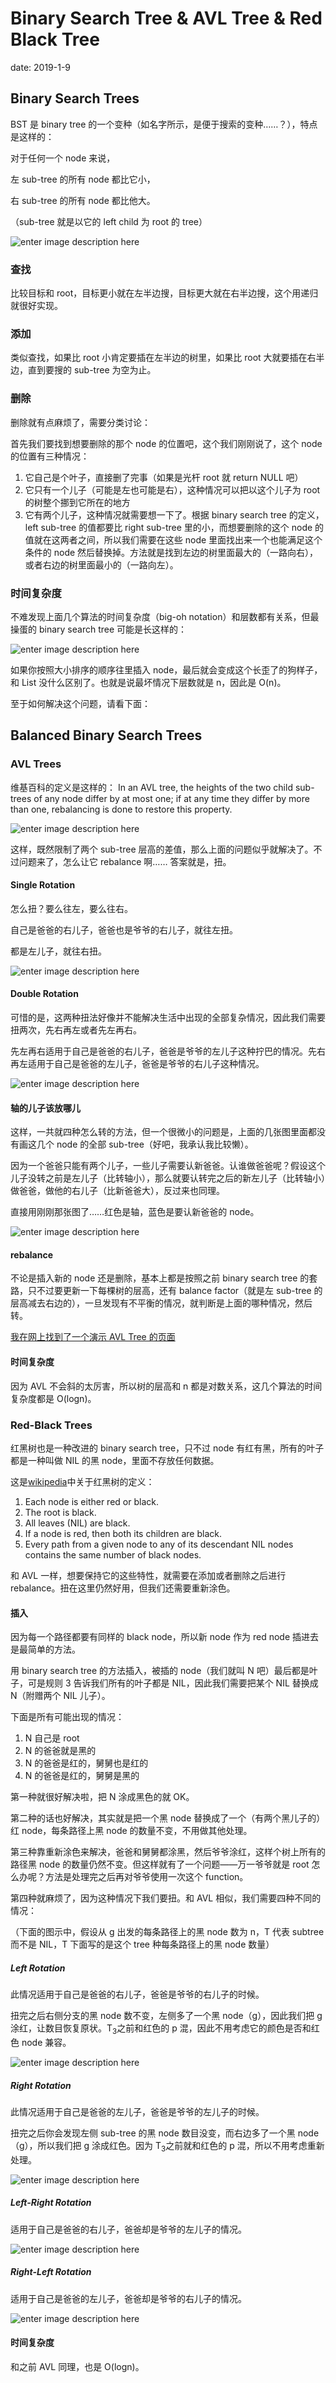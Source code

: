 # Binary Search Tree & AVL Tree & Red Black Tree

date: 2019-1-9

## Binary Search Trees

BST 是 binary tree 的一个变种（如名字所示，是便于搜索的变种……？），特点是这样的：

对于任何一个 node 来说，

左 sub-tree 的所有 node 都比它小，

右 sub-tree 的所有 node 都比他大。

（sub-tree 就是以它的 left child 为 root 的 tree）

![enter image description here](https://i.loli.net/2019/01/09/5c356a9fd8e70.png)

### 查找

比较目标和 root，目标更小就在左半边搜，目标更大就在右半边搜，这个用递归就很好实现。

### 添加

类似查找，如果比 root 小肯定要插在左半边的树里，如果比 root 大就要插在右半边，直到要搜的 sub-tree 为空为止。

### 删除

删除就有点麻烦了，需要分类讨论：

首先我们要找到想要删除的那个 node 的位置吧，这个我们刚刚说了，这个 node 的位置有三种情况：

1. 它自己是个叶子，直接删了完事（如果是光杆 root 就 return NULL 吧）
2. 它只有一个儿子（可能是左也可能是右），这种情况可以把以这个儿子为 root 的树整个挪到它所在的地方
3. 它有两个儿子，这种情况就需要想一下了。根据 binary search tree 的定义，left sub-tree 的值都要比 right sub-tree 里的小，而想要删除的这个 node 的值就在这两者之间，所以我们需要在这些 node 里面找出来一个也能满足这个条件的 node 然后替换掉。方法就是找到左边的树里面最大的（一路向右），或者右边的树里面最小的（一路向左）。

### 时间复杂度

不难发现上面几个算法的时间复杂度（big-oh notation）和层数都有关系，但最操蛋的 binary search tree 可能是长这样的：

![enter image description here](https://i.loli.net/2019/01/09/5c356ded29a72.png)

如果你按照大小排序的顺序往里插入 node，最后就会变成这个长歪了的狗样子，和 List 没什么区别了。也就是说最坏情况下层数就是 n，因此是 O(n)。

至于如何解决这个问题，请看下面：

## Balanced Binary Search Trees

### AVL Trees

维基百科的定义是这样的： In an AVL tree, the heights of the two child sub-trees of any node differ by at most one; if at any time they differ by more than one, rebalancing is done to restore this property.

![enter image description here](https://i.loli.net/2019/01/09/5c36121100904.png)

这样，既然限制了两个 sub-tree 层高的差值，那么上面的问题似乎就解决了。不过问题来了，怎么让它 rebalance 啊……
答案就是，扭。

#### Single Rotation

怎么扭？要么往左，要么往右。

自己是爸爸的右儿子，爸爸也是爷爷的右儿子，就往左扭。

都是左儿子，就往右扭。

![enter image description here](https://i.loli.net/2019/01/09/5c3619efbc4c1.png)

#### Double Rotation

可惜的是，这两种扭法好像并不能解决生活中出现的全部复杂情况，因此我们需要扭两次，先右再左或者先左再右。

先左再右适用于自己是爸爸的右儿子，爸爸是爷爷的左儿子这种拧巴的情况。先右再左适用于自己是爸爸的左儿子，爸爸是爷爷的右儿子这种情况。

![enter image description here](https://i.loli.net/2019/01/10/5c364008a425b.png)

#### 轴的儿子该放哪儿

这样，一共就四种怎么转的方法，但一个很微小的问题是，上面的几张图里面都没有画这几个 node 的全部 sub-tree（好吧，我承认我比较懒）。

因为一个爸爸只能有两个儿子，一些儿子需要认新爸爸。认谁做爸爸呢？假设这个儿子没转之前是左儿子（比转轴小），那么就要认转完之后的新左儿子（比转轴小）做爸爸，做他的右儿子（比新爸爸大），反过来也同理。

直接用刚刚那张图了……红色是轴，蓝色是要认新爸爸的 node。

![enter image description here](https://i.loli.net/2019/01/10/5c3644fe6b49e.png)

#### rebalance

不论是插入新的 node 还是删除，基本上都是按照之前 binary search tree 的套路，只不过要更新一下每棵树的层高，还有 balance factor（就是左 sub-tree 的层高减去右边的），一旦发现有不平衡的情况，就判断是上面的哪种情况，然后转。

[我在网上找到了一个演示 AVL Tree 的页面](https://www.cs.usfca.edu/~galles/visualization/AVLtree.html)

#### 时间复杂度

因为 AVL 不会斜的太厉害，所以树的层高和 n 都是对数关系，这几个算法的时间复杂度都是 O(logn)。

### Red-Black Trees

红黑树也是一种改进的 binary search tree，只不过 node 有红有黑，所有的叶子都是一种叫做 NIL 的黑 node，里面不存放任何数据。

这是[wikipedia](https://en.wikipedia.org/wiki/Red%E2%80%93black_tree)中关于红黑树的定义：

1. Each node is either red or black.
2. The root is black.
3. All leaves (NIL) are black.
4. If a node is red, then both its children are black.
5. Every path from a given node to any of its descendant NIL nodes contains the same number of black nodes.

和 AVL 一样，想要保持它的这些特性，就需要在添加或者删除之后进行 rebalance。扭在这里仍然好用，但我们还需要重新涂色。

#### 插入

因为每一个路径都要有同样的 black node，所以新 node 作为 red node 插进去是最简单的方法。

用 binary search tree 的方法插入，被插的 node（我们就叫 N 吧）最后都是叶子，可是规则 3 告诉我们所有的叶子都是 NIL，因此我们需要把某个 NIL 替换成 N（附赠两个 NIL 儿子）。

下面是所有可能出现的情况：

1. N 自己是 root
2. N 的爸爸就是黑的
3. N 的爸爸是红的，舅舅也是红的
4. N 的爸爸是红的，舅舅是黑的

第一种就很好解决啦，把 N 涂成黑色的就 OK。

第二种的话也好解决，其实就是把一个黑 node 替换成了一个（有两个黑儿子的）红 node，每条路径上黑 node 的数量不变，不用做其他处理。

第三种靠重新涂色来解决，爸爸和舅舅都涂黑，然后爷爷涂红，这样个树上所有的路径黑 node 的数量仍然不变。但这样就有了一个问题——万一爷爷就是 root 怎么办呢？方法是处理完之后再对爷爷使用一次这个 function。

第四种就麻烦了，因为这种情况下我们要扭。和 AVL 相似，我们需要四种不同的情况：

（下面的图示中，假设从 g 出发的每条路径上的黑 node 数为 n，T 代表 subtree 而不是 NIL，T 下面写的是这个 tree 种每条路径上的黑 node 数量）

##### Left Rotation

此情况适用于自己是爸爸的右儿子，爸爸是爷爷的右儿子的时候。

扭完之后右侧分支的黑 node 数不变，左侧多了一个黑 node（g），因此我们把 g 涂红，让数目恢复原状。T<sub>3</sub>之前和红色的 p 混，因此不用考虑它的颜色是否和红色 node 兼容。

![enter image description here](https://i.loli.net/2019/01/10/5c36ad5f9a825.png)

##### Right Rotation

此情况适用于自己是爸爸的左儿子，爸爸是爷爷的左儿子的时候。

扭完之后你会发现左侧 sub-tree 的黑 node 数目没变，而右边多了一个黑 node（g），所以我们把 g 涂成红色。因为 T<sub>3</sub>之前就和红色的 p 混，所以不用考虑重新处理。

![enter image description here](https://i.loli.net/2019/01/10/5c36a23f5b5ad.png)

##### Left-Right Rotation

适用于自己是爸爸的右儿子，爸爸却是爷爷的左儿子的情况。

![enter image description here](https://i.loli.net/2019/01/10/5c36b992cefb4.png)

##### Right-Left Rotation

适用于自己是爸爸的左儿子，爸爸却是爷爷的右儿子的情况。

![enter image description here](https://i.loli.net/2019/01/10/5c36b73474c33.png)

#### 时间复杂度

和之前 AVL 同理，也是 O(logn)。
